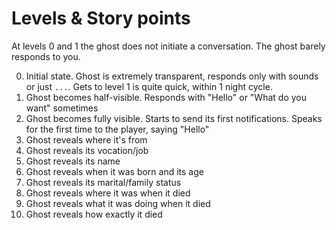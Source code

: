 # Levels & Story points
At levels 0 and 1 the ghost does not initiate a conversation. The ghost barely responds to you.

0. Initial state. Ghost is extremely transparent, responds only with sounds or just `...`. Gets to level 1 is quite quick, within 1 night cycle.
1. Ghost becomes half-visible. Responds with "Hello" or "What do you want" sometimes
2. Ghost becomes fully visible. Starts to send its first notifications. Speaks for the first time to the player, saying "Hello"
3. Ghost reveals where it's from
4. Ghost reveals its vocation/job
5. Ghost reveals its name
6. Ghost reveals when it was born and its age
7. Ghost reveals its marital/family status
8. Ghost reveals where it was when it died
9. Ghost reveals what it was doing when it died
10. Ghost reveals how exactly it died
